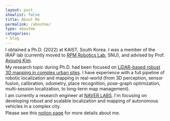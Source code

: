 ```yaml
---
layout: post
showlist: false 
title: About Me
permalink: /aboutme/
type: aboutme
categories:
- blog
---
```


<p style="margin-top:-10px"> </p>

<p style="font-size:14px;">
I obtained a Ph.D. (2022) at KAIST, South Korea. I was a member of the IRAP lab (currently moved to <a href="https://rpm.snu.ac.kr/" target="_blank">RPM Robotics Lab</a>, SNU), and advised by Prof. <a href="https://ayoungk.github.io/" target="_blank"> Ayoung Kim</a>. 
</p>

<p style="margin-top:-10px"> </p>
<p style="font-size:14px;">
My research topic during Ph.D. had been focused on <a href="https://bit.ly/3HbkjEH" target="_blank">LiDAR-based robust 3D mapping in complex urban sites</a>. I have experience with a full pipeline of robotic localization and mapping in real-world (from 3D perception, sensor fusion, calibration, odometry, place recognition, pose-graph optimization, multi-session localization, to long-term map management). 
</p>

<p style="margin-top:-10px"> </p>
<p style="font-size:14px;">
I am currently a research engineer at <a href="https://www.naverlabs.com/" target="_blank">NAVER LABS</a>. I'm focusing on developing robust and scalable localization and mapping of autonomous vehicles in a complex city.
</p>

<p style="margin-top:-10px"> </p>
<p style="font-size:14px;" >
Please see this <a href="http://bit.ly/gk_profile" target="_blank"> notion page</a> for more details about me.
</p>

<!-- <p style="font-size:11px;" align="right">
  last update: 2022-02-06 
</p> -->
